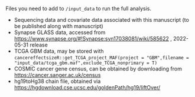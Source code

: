 
Files you need to add to `/input_data` to run the full analysis. 


- Sequencing data and covariate data associated with this manuscript (to be published along with manuscript)
- Synapse GLASS data, accessed from  https://www.synapse.org/#!Synapse:syn17038081/wiki/585622 , 2022-05-31 release 
- TCGA GBM data, may be stored with `cancereffectsizeR::get_TCGA_project_MAF(project = "GBM",filename = "input_data/tcga_gbm.maf",exclude_TCGA_nonprimary = T)`
- COSMIC cancer gene census, can be obtained by downloading from https://cancer.sanger.ac.uk/census 
- hg19toHg38 chain file, obtained via https://hgdownload.cse.ucsc.edu/goldenPath/hg19/liftOver/ 
